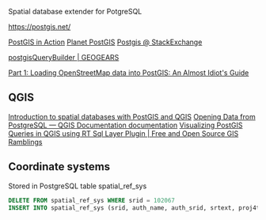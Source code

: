 Spatial database extender for PotgreSQL

https://postgis.net/

[PostGIS in Action](http://www.postgis.us/)
[Planet PostGIS](http://planet.postgis.net/)
[Postgis @ StackExchange](https://gis.stackexchange.com/questions/tagged/postgis)

[postgisQueryBuilder | GEOGEARS](https://geogear.wordpress.com/postgisquerybuilder-v1-6-cheatsheet/)

[Part 1: Loading OpenStreetMap data into PostGIS: An Almost Idiot's Guide](http://www.bostongis.com/?content_name=loading_osm_postgis#229)


## QGIS
[Introduction to spatial databases with PostGIS and QGIS](http://millermountain.com/geospatialblog/2018/02/21/spatial-databases-postgis-qgis/)
[Opening Data from PostgreSQL — QGIS Documentation documentation](https://docs.qgis.org/3.22/en/docs/user_manual/managing_data_source/opening_data.html#postgresql-service-connection-file)
[Visualizing PostGIS Queries in QGIS using RT Sql Layer Plugin | Free and Open Source GIS Ramblings](https://anitagraser.com/2010/10/16/visualizing-postgis-queries-in-qgis-using-rt-sql-layer-plugin/)


## Coordinate systems

Stored in PostgreSQL table spatial_ref_sys

```sql
DELETE FROM spatial_ref_sys WHERE srid = 102067
INSERT INTO spatial_ref_sys (srid, auth_name, auth_srid, srtext, proj4text) VALUES (102067, 'ESRI', 102067, 'PROJCS["SJTSK_Krovak_East_North",GEOGCS["GCS_S_JTSK",DATUM["D_S_JTSK",SPHEROID["Bessel_1841",6377397.155,299.1528128]],PRIMEM["Greenwich",0],UNIT["Degree",0.017453292519943295]],PROJECTION["Krovak"],PARAMETER["False_Easting",0], PARAMETER["False_Northing",0],PARAMETER["Pseudo_Standard_Parallel_1",78.5],PARAMETER["Scale_Factor",0.9999],PARAMETER["Azimuth",**30.2881397222222****],PARAMETER["Longitude_Of_Center",24.83333333333333],PARAMETER["Latitude_Of_Center",49.5], PARAMETER["X_Scale",-1], PARAMETER["Y_Scale",1],PARAMETER["XY_Plane_Rotation",90],UNIT["Meter",1]]','+proj=krovak +lat_0=49.5 +lon_0=24.83333333333333 +alpha=30.2881397222222 +k=0.9999 +x_0=0 +y_0=0 +ellps=bessel +units=m +towgs84=570.83789,85.682641,462.84673,4.9984501,1.5867074,5.2611106,3.5610256'); 
```

 
